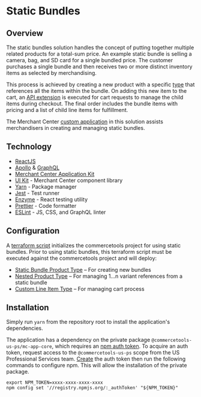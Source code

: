 # Static Bundles

## Overview

The static bundles solution handles the concept of putting together multiple
related products for a total-sum price. An example static bundle is selling a
camera, bag, and SD card for a single bundled price. The customer purchases a
single bundle and then receives two or more distinct inventory items as selected
by merchandising.

This process is achieved by creating a new product with a specific
[type](https://docs.commercetools.com/http-api-projects-productTypes) that
references all the items within the bundle. On adding this new item to the cart,
an
[API extension](https://github.com/commercetools/platform-extension-static-bundles)
is executed for cart requests to manage the child items during checkout. The
final order includes the bundle items with pricing and a list of child line
items for fulfillment.

The Merchant Center
[custom application](https://docs.commercetools.com/custom-applications/) in
this solution assists merchandisers in creating and managing static bundles.

## Technology

- [ReactJS](https://reactjs.org/)
- [Apollo](https://www.apollographql.com/docs/react/) &
  [GraphQL](https://graphql.org/learn/)
- [Merchant Center Application Kit](https://docs.commercetools.com/custom-applications/)
- [UI Kit](https://uikit.commercetools.com/?path=/story/introduction--getting-started) -
  Merchant Center component library
- [Yarn](https://classic.yarnpkg.com/en/docs/getting-started) - Package manager
- [Jest](https://jestjs.io/docs/en/getting-started) - Test runner
- [Enzyme](https://enzymejs.github.io/enzyme/) - React testing utility
- [Prettier](https://prettier.io/docs/en/index.html) - Code formatter
- [ESLint](https://eslint.org/docs/user-guide/getting-started) - JS, CSS, and
  GraphQL linter

## Configuration

A
[terraform script](https://github.com/commercetools/platform-extension-static-bundles#terraform)
initializes the commercetools project for using static bundles. Prior to using
static bundles, this terraform script must be executed against the commercetools
project and will deploy:

- [Static Bundle Product Type](https://github.com/commercetools/platform-extension-static-bundles/blob/master/resourceDefinitions/productTypes/static-bundle-parent.json)
  – For creating new bundles
- [Nested Product Type](https://github.com/commercetools/platform-extension-static-bundles/blob/master/resourceDefinitions/productTypes/static-bundle-child-variant.json)
  – For managing 1...n variant references from a static bundle
- [Custom Line Item Type](https://github.com/commercetools/platform-extension-static-bundles/blob/master/resourceDefinitions/types/static-bundle-parent-child-link.json)
  – For managing cart process

## Installation

Simply run `yarn` from the repository root to install the application's
dependencies.

The application has a dependency on the private package
`@commercetools-us-ps/mc-app-core`, which requires an
[npm auth token](https://docs.npmjs.com/about-authentication-tokens). To acquire
an auth token, request access to the `@commercetools-us-ps` scope from the US
Professional Services team.
[Create](https://docs.npmjs.com/creating-and-viewing-authentication-tokens) the
auth token then run the following commands to configure npm. This will allow the
installation of the private package.

```shell
export NPM_TOKEN=xxxx-xxxx-xxxx-xxxx
npm config set '//registry.npmjs.org/:_authToken' "${NPM_TOKEN}"
```
